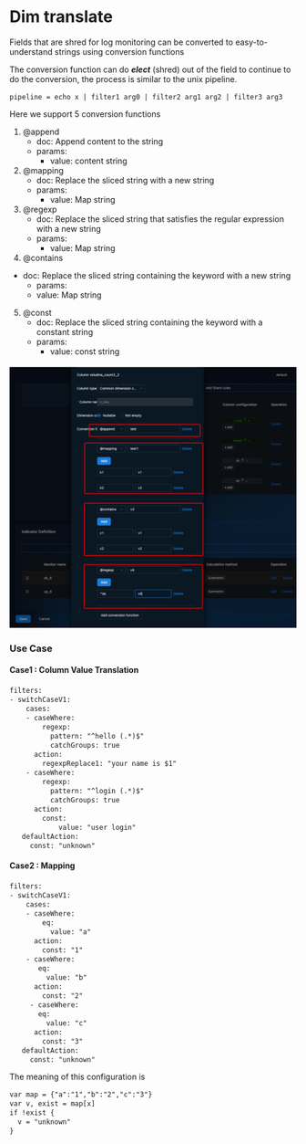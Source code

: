 # Dim translate
Fields that are shred for log monitoring can be converted to easy-to-understand strings using conversion functions

The conversion function can do **_elect_** (shred) out of the field to continue to do the conversion, the process is similar to the unix pipeline.

````
pipeline = echo x | filter1 arg0 | filter2 arg1 arg2 | filter3 arg3
````

Here we support 5 conversion functions
1. @append
   - doc: Append content to the string
   - params:
     - value: content string
2. @mapping
   - doc: Replace the sliced string with a new string
   - params:
      - value: Map string
3. @regexp
   - doc: Replace the sliced string that satisfies the regular expression with a new string
   - params:
      - value: Map string
4. @contains
- doc: Replace the sliced string containing the keyword with a new string
   - params:
    - value: Map string
5. @const
   - doc: Replace the sliced string containing the keyword with a constant string
   - params:
      - value: const string
   
![log-dim-transform.png](../../../resources/images/user-guide/logmonitor/log-dim-transform.png)


### Use Case
#### Case1 : Column Value Translation
````
filters:
- switchCaseV1:
  	cases: 
    - caseWhere: 
        regexp: 
          pattern: "^hello (.*)$"
          catchGroups: true
      action:
      	regexpReplace1: "your name is $1"
    - caseWhere: 
        regexp: 
          pattern: "^login (.*)$"
          catchGroups: true
      action:
      	const:
      		value: "user login"
   defaultAction:
     const: "unknown"
````

#### Case2 : Mapping
````
filters:
- switchCaseV1:
  	cases: 
    - caseWhere: 
        eq: 
          value: "a"
      action:
      	const: "1"
    - caseWhere:
       eq:
         value: "b"
      action:
      	const: "2"
     - caseWhere: 
       eq:
         value: "c"
      action:
      	const: "3"
   defaultAction:
     const: "unknown"
````

The meaning of this configuration is
````
var map = {"a":"1","b":"2","c":"3"}
var v, exist = map[x]
if !exist {
  v = "unknown"
}
````